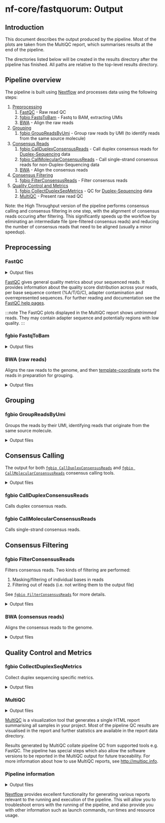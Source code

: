 # nf-core/fastquorum: Output

## Introduction

This document describes the output produced by the pipeline. Most of the plots are taken from the MultiQC report, which summarises results at the end of the pipeline.

The directories listed below will be created in the results directory after the pipeline has finished. All paths are relative to the top-level results directory.

## Pipeline overview

The pipeline is built using [Nextflow](https://www.nextflow.io/) and processes data using the following steps:

1. [Preprocessing](#preprocessing)
   1. [FastQC](#fastqc) - Raw read QC
   2. [fgbio FastqToBam](#fgbio-fastqtobam) - Fastq to BAM, extracting UMIs
   3. [BWA](#bwa-raw-reads) - Align the raw reads
2. [Grouping](#grouping)
   1. [fgbio GroupReadsByUmi](#fgbio-groupreadsbyumi) - Group raw reads by UMI (to identify reads from the same source molecule)
3. [Consensus Reads](#consensus-calling)
   1. [fgbio CallDuplexConsensusReads](#fgbio-callduplexconsensusreads) - Call duplex consensus reads for [Duplex-Sequencing][duplex-seq-link] data
   2. [fgbio CallMolecularConsensusReads](#fgbio-callduplexconsensusreads) - Call single-strand consensus reads for non-Duplex-Sequencing data
   3. [BWA](#bwa-consensus-reads) - Align the consensus reads
4. [Consensus Filtering](#consensus-filtering)
   1. [fgbio FilterConsensusReads](#fgbio-filterconsensusreads) - Filter consensus reads
5. [Quality Control and Metrics](#quality-control-and-metrics)
   1. [fgbio CollectDuplexSeqMetrics]() - QC for [Duplex-Sequencing][duplex-seq-link] data
   2. [MultiQC](#multiqc) - Present raw read QC

Note: the High Throughput version of the pipeline performs consensus calling and consensus filtering in one step, with the alignment of consensus reads occuring after filtering.
This significantly speeds up the workflow by eliminating an intermediate file (pre-filtered consensus reads) and reducing the number of consensus reads that need to be aligned (usually a minor speedup).

[duplex-seq-link]: https://en.wikipedia.org/wiki/Duplex_sequencing

## Preprocessing

### FastQC

<details markdown="1">
<summary>Output files</summary>

**Output directory: `{outdir}/preprocessing/fastqc/<sample>`**

- `*_fastqc.html`: [FastQC](http://www.bioinformatics.babraham.ac.uk/projects/fastqc/) report containing quality metrics.
- `*_fastqc.zip`: Zip archive containing the [FastQC](http://www.bioinformatics.babraham.ac.uk/projects/fastqc/) report, tab-delimited data file and plot images.

</details>

[FastQC](http://www.bioinformatics.babraham.ac.uk/projects/fastqc/) gives general quality metrics about your sequenced reads. It provides information about the quality score distribution across your reads, per base sequence content (%A/T/G/C), adapter contamination and overrepresented sequences. For further reading and documentation see the [FastQC help pages](http://www.bioinformatics.babraham.ac.uk/projects/fastqc/Help/).

<!-- TODO update with example plots -->

:::note
The FastQC plots displayed in the MultiQC report shows _untrimmed_ reads. They may contain adapter sequence and potentially regions with low quality.
:::

### fgbio FastqToBam

<details markdown="1">
<summary>Output files</summary>

**Output directory: `{outdir}/preprocessing/fastqtobam/<sample>`**

- '\*.unmapped.bam`
  - the unmapped BAM produced by [`fgbio FastqToBam`](http://fulcrumgenomics.github.io/fgbio/tools/latest/FastqToBam.html).
  - the `RX` [SAM tag](https://samtools.github.io/hts-specs/SAMtags.pdf) stores the raw bases for the reads unique molecular identifier (UMI)

</details>

### BWA (raw reads)

Aligns the raw reads to the genome, and then [template-coordinate](https://www.htslib.org/doc/samtools-sort.html) sorts the reads in preparation for grouping.

<details markdown="1">
<summary>Output files</summary>

**Output directory: `{outdir}/preprocessing/align_raw_bam/<sample>`**

- '\*.mapped.bam`
  - the mapped BAM produced by:
    - aligning with [`bwa mem`](https://github.com/lh3/bwa)
    - reformatted by [`fgbio ZipperBam`](http://fulcrumgenomics.github.io/fgbio/tools/latest/ZipperBam.html) (to transfer any [SAM tags](https://samtools.github.io/hts-specs/SAMtags.pdf) from the unmapped BAM to the mapped BAM, since this is not carried forward by BWA)
    - template-coordinate sorted by [`samtools sort`](http://www.htslib.org/doc/samtools.html)
  - the `RX` [SAM tag](https://samtools.github.io/hts-specs/SAMtags.pdf) stores the raw bases for the reads unique molecular identifier (UMI)

</details>

## Grouping

### fgbio GroupReadsByUmi

Groups the reads by their UMI, identifying reads that originate from the same source molecule.

<details markdown="1">
<summary>Output files</summary>

**Output directory: `{outdir}/grouping/groupreadsbyumi/<sample>`**

- '\*.mapped.bam`
  - the group BAM produced by [`fgbio GroupReadsByUmi`](http://fulcrumgenomics.github.io/fgbio/tools/latest/GroupReadsByUmi.html)
  - the `MI` [SAM tag](https://samtools.github.io/hts-specs/SAMtags.pdf) stores the molecular identifier for the read after grouping.
- '\*.grouped-family-sizes.txt'
  - the metric produced by [`fgbio GroupReadsByUmi`](http://fulcrumgenomics.github.io/fgbio/tools/latest/GroupReadsByUmi.html) that describes the distribution of tag family sizes observed during grouping ([see this link](https://fulcrumgenomics.github.io/fgbio/metrics/latest/#tagfamilysizemetric)).

</details>

## Consensus Calling

The output for both [`fgbio CallDuplexConsensusReads`](http://fulcrumgenomics.github.io/fgbio/tools/latest/CallDuplexConsensusReads.html) and [`fgbio CallMolecularConsensusReads`](http://fulcrumgenomics.github.io/fgbio/tools/latest/CallMolecularConsensusReads.html) consensus calling tools.

<details markdown="1">
<summary>Output files</summary>

**Output directory: `{outdir}/consensus_calling/called/<sample>`**

- '\*.cons.unmapped.bam`
  - the BAM with consensus calls
  - see [this description](https://github.com/fulcrumgenomics/fgbio/wiki/Developer-Note:-Tracking-Reads-through-Grouping-and-Duplex-Consensus-Calling#consensus-calling-tags) of [SAM tag](https://samtools.github.io/hts-specs/SAMtags.pdf) added to consensus reads.

</details>

### fgbio CallDuplexConsensusReads

Calls duplex consensus reads.

### fgbio CallMolecularConsensusReads

Calls single-strand consensus reads.

## Consensus Filtering

### fgbio FilterConsensusReads

Filters consensus reads.
Two kinds of filtering are performed:

1. Masking/filtering of individual bases in reads
2. Filtering out of reads (i.e. not writing them to the output file)

See [`fgbio FilterConsensusReads`](http://fulcrumgenomics.github.io/fgbio/tools/latest/FilterConsensusReads.html) for more details.

<details markdown="1">
<summary>Output files</summary>

**Output directory: `{outdir}/consensus_filtering/filtered/<sample>`**

- '\*.cons.filtered.bam`
  - the BAM with filtered consensus calls produced by [`fgbio FilterConsensusReads`](http://fulcrumgenomics.github.io/fgbio/tools/latest/FilterConsensusReads.html)

</details>

### BWA (consensus reads)

Aligns the consensus reads to the genome.

<details markdown="1">
<summary>Output files</summary>

**Output directory: `{outdir}/filtering/align_consensus_bam/<sample>`**

- '\*.mapped.bam`
  - the mapped BAM produced by:
    - aligning with [`bwa mem`](https://github.com/lh3/bwa)
    - reformatted by [`fgbio ZipperBam`](http://fulcrumgenomics.github.io/fgbio/tools/latest/ZipperBam.html) (to transfer any [SAM tags](https://samtools.github.io/hts-specs/SAMtags.pdf) from the unmapped BAM to the mapped BAM, since this is not carried forward by BWA)
- '\*.mapped.bam.bai`
  - the mapped BAM index (high-throughput mode only)

</details>

## Quality Control and Metrics

### fgbio CollectDuplexSeqMetrics

Collect duplex sequencing specific metrics.

<details markdown="1">
<summary>Output files</summary>

**Output directory: `{outdir}/metrics/duplex_seq/<sample>`**

Metrics produced by [`fgbio CollectDuplexSeqMetrics`](http://fulcrumgenomics.github.io/fgbio/tools/latest/CollectDuplexSeqMetrics.html):

- `*.family_sizes.txt*` - metrics on the frequency of different types of families of different sizes
- `*.duplex_family_sizes.txt*`- metrics on the frequency of duplex tag families by the number of observations from each strand
- `*.duplex_yield_metrics.txt*`- summary QC metrics produced using 5%, 10%, 15%...100% of the data
- `*.umi_counts.txt*`- metrics on the frequency of observations of UMIs within reads and tag families
- `*.duplex_qc.pdf*`- a series of plots generated from the preceding metrics files for visualization
- `*.duplex_umi_counts.txt*`- (optional) metrics on the frequency of observations of duplex UMIs within reads and tag families. This file is only produced _if_ the `--duplex-umi-counts` option is used as it requires significantly more memory to track all pairs of UMIs seen when a large number of UMI sequences are present.

</details>

### MultiQC

<details markdown="1">
<summary>Output files</summary>

- `multiqc/`
  - `multiqc_report.html`: a standalone HTML file that can be viewed in your web browser.
  - `multiqc_data/`: directory containing parsed statistics from the different tools used in the pipeline.
  - `multiqc_plots/`: directory containing static images from the report in various formats.

</details>

[MultiQC](http://multiqc.info) is a visualization tool that generates a single HTML report summarising all samples in your project. Most of the pipeline QC results are visualised in the report and further statistics are available in the report data directory.

Results generated by MultiQC collate pipeline QC from supported tools e.g. FastQC. The pipeline has special steps which also allow the software versions to be reported in the MultiQC output for future traceability. For more information about how to use MultiQC reports, see <http://multiqc.info>.

### Pipeline information

<details markdown="1">
<summary>Output files</summary>

- `pipeline_info/`
  - Reports generated by Nextflow: `execution_report.html`, `execution_timeline.html`, `execution_trace.txt` and `pipeline_dag.dot`/`pipeline_dag.svg`.
  - Reports generated by the pipeline: `pipeline_report.html`, `pipeline_report.txt` and `software_versions.yml`. The `pipeline_report*` files will only be present if the `--email` / `--email_on_fail` parameter is used when running the pipeline.
  - Reformatted samplesheet files used as input to the pipeline: `samplesheet.valid.csv`.
  - Parameters used by the pipeline run: `params.json`.

</details>

[Nextflow](https://www.nextflow.io/docs/latest/tracing.html) provides excellent functionality for generating various reports relevant to the running and execution of the pipeline. This will allow you to troubleshoot errors with the running of the pipeline, and also provide you with other information such as launch commands, run times and resource usage.
